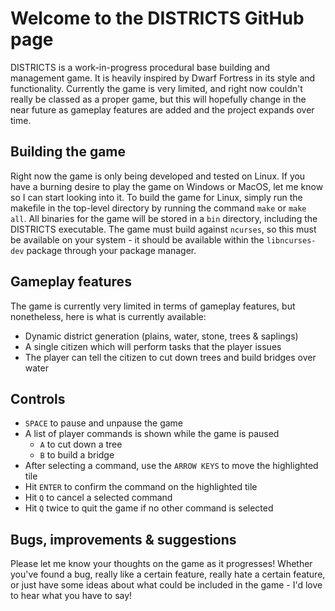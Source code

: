 # Welcome to the DISTRICTS GitHub page
DISTRICTS is a work-in-progress procedural base building and management game. It is heavily inspired by Dwarf Fortress in its style and functionality.
Currently the game is very limited, and right now couldn't really be classed as a proper game, but this will hopefully change in the near future as gameplay features are added and the project expands over time.

## Building the game
Right now the game is only being developed and tested on Linux. If you have a burning desire to play the game on Windows or MacOS, let me know so I can start looking into it.
To build the game for Linux, simply run the makefile in the top-level directory by running the command `make` or `make all`. All binaries for the game will be stored in a `bin` directory, including the DISTRICTS executable. The game must build against `ncurses`, so this must be available on your system - it should be available within the `libncurses-dev` package through your package manager.

## Gameplay features
The game is currently very limited in terms of gameplay features, but nonetheless, here is what is currently available:
- Dynamic district generation (plains, water, stone, trees & saplings)
- A single citizen which will perform tasks that the player issues
- The player can tell the citizen to cut down trees and build bridges over water

## Controls
- `SPACE` to pause and unpause the game
- A list of player commands is shown while the game is paused
  - `A` to cut down a tree
  - `B` to build a bridge
- After selecting a command, use the `ARROW KEYS` to move the highlighted tile
- Hit `ENTER` to confirm the command on the highlighted tile
- Hit `Q` to cancel a selected command
- Hit `Q` twice to quit the game if no other command is selected

## Bugs, improvements & suggestions
Please let me know your thoughts on the game as it progresses! Whether you've found a bug, really like a certain feature, really hate a certain feature, or just have some ideas about what could be included in the game - I'd love to hear what you have to say!
